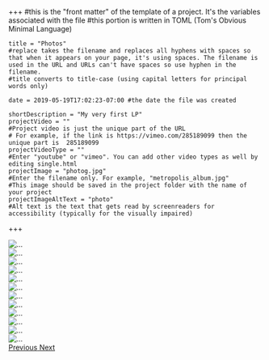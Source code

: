 +++
    #this is the "front matter" of the template of a project. It's the variables associated with the file
    #this portion is written in TOML (Tom's Obvious Minimal Language)
    
    title = "Photos"
    #replace takes the filename and replaces all hyphens with spaces so that when it appears on your page, it's using spaces. The filename is used in the URL and URLs can't have spaces so use hyphen in the filename.
    #title converts to title-case (using capital letters for principal words only)
    
    date = 2019-05-19T17:02:23-07:00 #the date the file was created
    
    shortDescription = "My very first LP"
    projectVideo = ""
    #Project video is just the unique part of the URL  
    # For example, if the link is https://vimeo.com/285189099 then the unique part is  285189099
    projectVideoType = ""
    #Enter "youtube" or "vimeo". You can add other video types as well by editing single.html 
    projectImage = "photog.jpg"
    #Enter the filename only. For example, "metropolis_album.jpg" 
    #This image should be saved in the project folder with the name of your project 
    projectImageAltText = "photo"
    #Alt text is the text that gets read by screenreaders for accessibility (typically for the visually impaired) 

+++
</div>

<div id="carouselExampleControls" class="carousel slide" data-ride="carousel">
  <div class="carousel-inner" >
    <div class="carousel-item active">
      <img src="arc.jpeg" class="d-block w-100" alt="...">
    </div>
    <div class="carousel-item">
      <img src="horse.jpg" class="d-block w-100" alt="...">
    </div>
    <div class="carousel-item">
      <img src="portrait-siler.jpeg" class="d-block w-100" alt="...">
    </div>
    <div class="carousel-item">
      <img src="room.jpg" class="d-block w-100" alt="...">
    </div>
    <div class="carousel-item">
      <img src="santc.jpeg" class="d-block w-100" alt="...">
    </div>
     <div class="carousel-item">
      <img src="siportrait.jpeg" class="d-block w-100" alt="...">
    </div>
    <div class="carousel-item">
      <img src="wave.jpeg" class="d-block w-100" alt="...">
    </div>
    <div class="carousel-item">
      <img src="lifeg.jpg" class="d-block w-100" alt="...">
    </div>
    <div class="carousel-item">
      <img src="natalia.jpg" class="d-block w-100" alt="...">
    </div>
     <div class="carousel-item">
      <img src="woods.jpeg" class="d-block w-100" alt="...">
    </div>
  <div class="carousel-item">
      <img src="vbeach.jpg" class="d-block w-100" alt="...">
    </div>
<div class="carousel-item">
      <img src="flowers.jpeg" class="d-block w-100" alt="...">
    </div>
  </div>
  <a class="carousel-control-prev" href="#carouselExampleControls" role="button" data-slide="prev">
    <span class="carousel-control-prev-icon" aria-hidden="true"></span>
    <span class="sr-only">Previous</span>
  </a>
  <a class="carousel-control-next" href="#carouselExampleControls" role="button" data-slide="next">
    <span class="carousel-control-next-icon" aria-hidden="true"></span>
    <span class="sr-only">Next</span>
  </a>
</div>